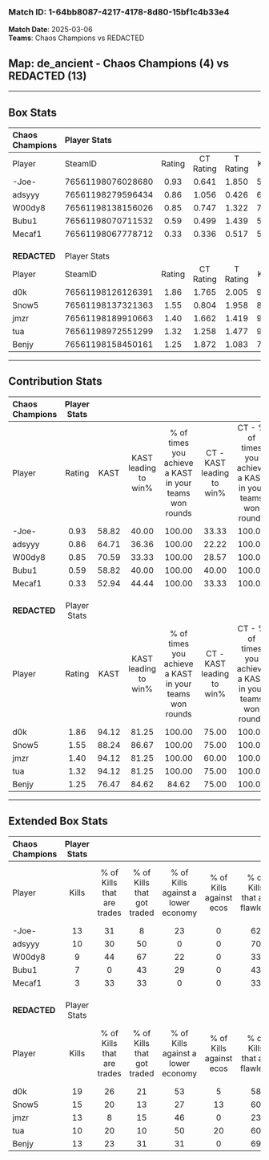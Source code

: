 ### Match ID: 1-64bb8087-4217-4178-8d80-15bf1c4b33e4  
**Match Date**: 2025-03-06  
**Teams**: Chaos Champions vs REDACTED  

## **Map**: de_ancient - Chaos Champions (4) vs REDACTED (13)  
---  

## Box Stats  

| **Chaos Champions** | Player Stats      |        |           |          |       |       |       |         |        |      |     |
| :- | :- | :-: | :-: | :-: | :-: | :-: | :-: | :-: | :-: | :-: | :-: |
| Player              | SteamID           | Rating | CT Rating | T Rating | KAST  |  ADR  | Kills | Assists | Deaths | K/D  | HS% |
| -Joe-               | 76561198076028680 |  0.93  |   0.641   |  1.850   | 58.82 | 67.2  |  13   |    1    |   14   | 0.93 | 30  |
| adsyyy              | 76561198279596434 |  0.86  |   1.056   |  0.426   | 64.71 | 75.9  |  10   |    2    |   14   | 0.71 | 70  |
| W00dy8              | 76561198138156026 |  0.85  |   0.747   |  1.322   | 70.59 | 75.0  |   9   |    3    |   14   | 0.64 | 55  |
| Bubu1               | 76561198070711532 |  0.59  |   0.499   |  1.439   | 58.82 | 59.8  |   7   |    3    |   15   | 0.47 | 42  |
| Mecaf1              | 76561198067778712 |  0.33  |   0.336   |  0.517   | 52.94 | 32.7  |   3   |    5    |   13   | 0.23 | 33  |
|                     |                   |        |           |          |       |       |       |         |        |      |     |
|                     |                   |        |           |          |       |       |       |         |        |      |     |
|                     |                   |        |           |          |       |       |       |         |        |      |     |
| **REDACTED**        | Player Stats      |        |           |          |       |       |       |         |        |      |     |
| Player              | SteamID           | Rating | CT Rating | T Rating | KAST  |  ADR  | Kills | Assists | Deaths | K/D  | HS% |
| d0k                 | 76561198126126391 |  1.86  |   1.765   |  2.005   | 94.12 | 112.2 |  19   |    7    |   8    | 2.38 | 42  |
| Snow5               | 76561198137321363 |  1.55  |   0.804   |  1.958   | 88.24 | 93.8  |  15   |    6    |   8    | 1.88 | 33  |
| jmzr                | 76561198189910663 |  1.40  |   1.662   |  1.419   | 94.12 | 68.5  |  13   |    3    |   8    | 1.63 | 61  |
| tua                 | 76561198972551299 |  1.32  |   1.258   |  1.477   | 94.12 | 81.2  |  10   |    9    |   8    | 1.25 | 50  |
| Benjy               | 76561198158450161 |  1.25  |   1.872   |  1.083   | 76.47 | 80.1  |  13   |    5    |   10   | 1.30 | 46  |
---  

## Contribution Stats  

| **Chaos Champions** | Player Stats |       |                      |                                                        |                           |                                                             |                          |                                                            |
| :- | :-: | :-: | :-: | :-: | :-: | :-: | :-: | :-: |
| Player              |    Rating    | KAST  | KAST leading to win% | % of times you achieve a KAST in your teams won rounds | CT - KAST leading to win% | CT - % of times you achieve a KAST in your teams won rounds | T - KAST leading to win% | T - % of times you achieve a KAST in your teams won rounds |
| -Joe-               |     0.93     | 58.82 |        40.00         |                         100.00                         |           33.33           |                           100.00                            |          50.00           |                           100.00                           |
| adsyyy              |     0.86     | 64.71 |        36.36         |                         100.00                         |           22.22           |                           100.00                            |          100.00          |                           100.00                           |
| W00dy8              |     0.85     | 70.59 |        33.33         |                         100.00                         |           28.57           |                           100.00                            |          40.00           |                           100.00                           |
| Bubu1               |     0.59     | 58.82 |        40.00         |                         100.00                         |           40.00           |                           100.00                            |          40.00           |                           100.00                           |
| Mecaf1              |     0.33     | 52.94 |        44.44         |                         100.00                         |           33.33           |                           100.00                            |          66.67           |                           100.00                           |
|                     |              |       |                      |                                                        |                           |                                                             |                          |                                                            |
|                     |              |       |                      |                                                        |                           |                                                             |                          |                                                            |
|                     |              |       |                      |                                                        |                           |                                                             |                          |                                                            |
| **REDACTED**        | Player Stats |       |                      |                                                        |                           |                                                             |                          |                                                            |
| Player              |    Rating    | KAST  | KAST leading to win% | % of times you achieve a KAST in your teams won rounds | CT - KAST leading to win% | CT - % of times you achieve a KAST in your teams won rounds | T - KAST leading to win% | T - % of times you achieve a KAST in your teams won rounds |
| d0k                 |     1.86     | 94.12 |        81.25         |                         100.00                         |           75.00           |                           100.00                            |          83.33           |                           100.00                           |
| Snow5               |     1.55     | 88.24 |        86.67         |                         100.00                         |           75.00           |                           100.00                            |          90.91           |                           100.00                           |
| jmzr                |     1.40     | 94.12 |        81.25         |                         100.00                         |           60.00           |                           100.00                            |          90.91           |                           100.00                           |
| tua                 |     1.32     | 94.12 |        81.25         |                         100.00                         |           75.00           |                           100.00                            |          83.33           |                           100.00                           |
| Benjy               |     1.25     | 76.47 |        84.62         |                         84.62                          |           75.00           |                           100.00                            |          88.89           |                           80.00                            |
---  

## Extended Box Stats  

| **Chaos Champions** | Player Stats |                            |                            |                                    |                         |                              |                                 |        |                             |                                     |                          |                               |                            |
| :- | :-: | :-: | :-: | :-: | :-: | :-: | :-: | :-: | :-: | :-: | :-: | :-: | :-: |
| Player              |    Kills     | % of Kills that are trades | % of Kills that got traded | % of Kills against a lower economy | % of Kills against ecos | % of Kills that are flawless | % of Kills that are close duels | Deaths | % of Deaths that get traded | % of Deaths against a lower economy | % of Deaths against ecos | % of Deaths that are flawless | % of Deaths that are close |
| -Joe-               |      13      |             31             |             8              |                 23                 |            0            |              62              |                0                |   14   |             14              |                 14                  |            0             |              79               |             7              |
| adsyyy              |      10      |             30             |             50             |                 0                  |            0            |              70              |               10                |   14   |              0              |                 14                  |            0             |              50               |             21             |
| W00dy8              |      9       |             44             |             67             |                 22                 |            0            |              33              |               22                |   14   |             21              |                 14                  |            0             |              50               |             0              |
| Bubu1               |      7       |             0              |             43             |                 29                 |            0            |              43              |               14                |   15   |             40              |                 13                  |            0             |              47               |             7              |
| Mecaf1              |      3       |             33             |             33             |                 0                  |            0            |              33              |                0                |   13   |             15              |                 15                  |            0             |              54               |             0              |
|                     |              |                            |                            |                                    |                         |                              |                                 |        |                             |                                     |                          |                               |                            |
|                     |              |                            |                            |                                    |                         |                              |                                 |        |                             |                                     |                          |                               |                            |
|                     |              |                            |                            |                                    |                         |                              |                                 |        |                             |                                     |                          |                               |                            |
| **REDACTED**        | Player Stats |                            |                            |                                    |                         |                              |                                 |        |                             |                                     |                          |                               |                            |
| Player              |    Kills     | % of Kills that are trades | % of Kills that got traded | % of Kills against a lower economy | % of Kills against ecos | % of Kills that are flawless | % of Kills that are close duels | Deaths | % of Deaths that get traded | % of Deaths against a lower economy | % of Deaths against ecos | % of Deaths that are flawless | % of Deaths that are close |
| d0k                 |      19      |             26             |             21             |                 53                 |            5            |              58              |                0                |   8    |             38              |                 38                  |            0             |              75               |             0              |
| Snow5               |      15      |             20             |             13             |                 27                 |           13            |              60              |                7                |   8    |             38              |                 25                  |            0             |              75               |             25             |
| jmzr                |      13      |             8              |             15             |                 46                 |            0            |              23              |               23                |   8    |             38              |                 13                  |            0             |              50               |             0              |
| tua                 |      10      |             20             |             10             |                 50                 |           20            |              60              |                0                |   8    |             50              |                 38                  |            13            |              50               |             13             |
| Benjy               |      13      |             23             |             31             |                 31                 |            0            |              69              |                8                |   10   |             30              |                 30                  |            0             |              60               |             10             |
